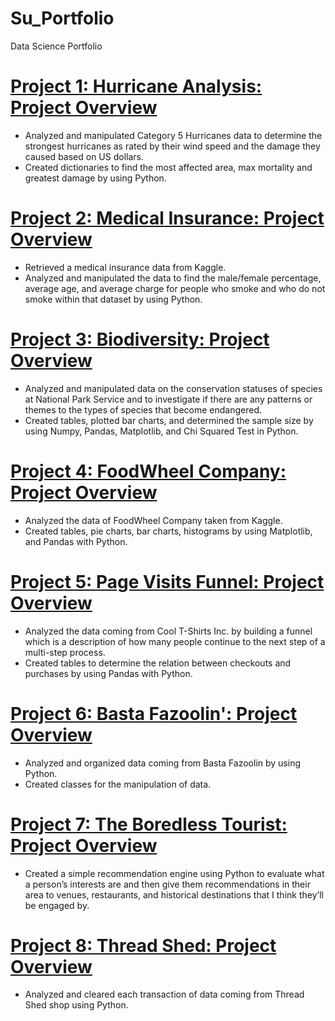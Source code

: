 # Su_Portfolio
Data Science Portfolio

# [Project 1: Hurricane Analysis: Project Overview](https://github.com/sudogaan/Data-Science-Career-Path/blob/main/Hurricane%20Analysis%20Project)
* Analyzed and manipulated Category 5 Hurricanes data to determine the strongest hurricanes as rated by their wind speed and the damage they caused based on US dollars.
* Created dictionaries to find the most affected area, max mortality and greatest damage by using Python.


# [Project 2: Medical Insurance: Project Overview](https://github.com/sudogaan/Data-Science-Career-Path/blob/main/Medical%20Insurance%20Project)
* Retrieved a medical insurance data from Kaggle.
* Analyzed and manipulated the data to find the male/female percentage, average age, and average charge for people who smoke and who do not smoke within that dataset by using Python.


# [Project 3: Biodiversity: Project Overview](https://github.com/sudogaan/Analyze-Data-with-Python-Skill-Path/blob/main/Biodiversity%20Project)
* Analyzed and manipulated data on the conservation statuses of species at National Park Service and to investigate if there are any patterns or themes to the types of species that become endangered.
* Created tables, plotted bar charts, and determined the sample size by using Numpy, Pandas, Matplotlib, and Chi Squared Test in Python.


# [Project 4: FoodWheel Company: Project Overview](https://github.com/sudogaan/Analyze-Data-with-Python-Skill-Path/blob/main/FoodWheel%20Project)
* Analyzed the data of FoodWheel Company taken from Kaggle.
* Created tables, pie charts, bar charts, histograms by using Matplotlib, and Pandas with Python.


# [Project 5: Page Visits Funnel: Project Overview](https://github.com/sudogaan/Analyze-Data-with-Python-Skill-Path/blob/main/Page%20Visits%20Funnel%20Project)
* Analyzed the data coming from Cool T-Shirts Inc. by building a funnel which is a description of how many people continue to the next step of a multi-step process.
* Created tables to determine the relation between checkouts and purchases by using Pandas with Python.


# [Project 6: Basta Fazoolin': Project Overview](https://github.com/sudogaan/Computer-Science-Career-Path/blob/main/Basta%20Fazoolin'%20Project)
* Analyzed and organized data coming from Basta Fazoolin by using Python.
* Created classes for the manipulation of data.


# [Project 7: The Boredless Tourist: Project Overview](https://github.com/sudogaan/Computer-Science-Career-Path/blob/main/The%20Boredless%20Tourist)
* Created a simple recommendation engine using Python to evaluate what a person’s interests are and then give them recommendations in their area to venues, restaurants, and historical destinations that I think they’ll be engaged by.


# [Project 8: Thread Shed: Project Overview](https://github.com/sudogaan/Computer-Science-Career-Path/blob/main/Thread%20Shed%20Project)
* Analyzed and cleared each transaction of data coming from Thread Shed shop using Python.







